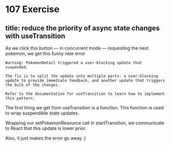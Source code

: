 # 107 Exercise

## title: reduce the priority of async state changes with useTransition

As we click this button — in concurrent mode — requesting the next pokemon, we get this funny new error

```
Warning: PokemonDetail triggered a user-blocking update that suspended.

The fix is to split the update into multiple parts: a user-blocking update to provide immediate feedback, and another update that triggers the bulk of the changes.

Refer to the documentation for useTransition to learn how to implement this pattern.
```

The first thing we get from useTransition is a function.
This function is used to wrap suspendible state updates.

Wrapping our setPokemonResource call in startTransition,
we communicate to React that this update is lower prior.

Also, it just makes the error go away :)
